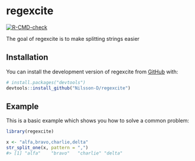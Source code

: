 
<!-- README.md is generated from README.Rmd. Please edit that file -->

# regexcite

<!-- badges: start -->

[![R-CMD-check](https://github.com/Nilsson-D/regexcite/actions/workflows/R-CMD-check.yaml/badge.svg)](https://github.com/Nilsson-D/regexcite/actions/workflows/R-CMD-check.yaml)
<!-- badges: end -->

The goal of regexcite is to make splitting strings easier

## Installation

You can install the development version of regexcite from
[GitHub](https://github.com/) with:

``` r
# install.packages("devtools")
devtools::install_github("Nilsson-D/regexcite")
```

## Example

This is a basic example which shows you how to solve a common problem:

``` r
library(regexcite)

x <- "alfa,bravo,charlie,delta"
str_split_one(x, pattern = ",")
#> [1] "alfa"    "bravo"   "charlie" "delta"
```
